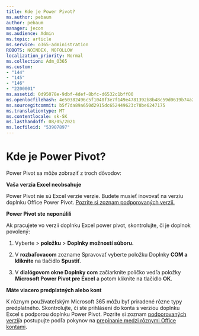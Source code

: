 ```yaml
---
title: Kde je Power Pivot?
ms.author: pebaum
author: pebaum
manager: jecon
ms.audience: Admin
ms.topic: article
ms.service: o365-administration
ROBOTS: NOINDEX, NOFOLLOW
localization_priority: Normal
ms.collection: Adm_O365
ms.custom:
- "144"
- "145"
- "146"
- "2200001"
ms.assetid: 0d95078e-9dbf-4def-8bfc-d6532c1bff00
ms.openlocfilehash: 4e50382496c5f1040f3e7f149e4781392b8b48c59d0619b74a20ea324ebc8995
ms.sourcegitcommit: b5f7da89a650d2915dc652449623c78be6247175
ms.translationtype: MT
ms.contentlocale: sk-SK
ms.lasthandoff: 08/05/2021
ms.locfileid: "53907897"
---
```

# <a name="where-is-power-pivot"></a>Kde je Power Pivot?

Power Pivot sa môže zobraziť z troch dôvodov:
  
**Vaša verzia Excel neobsahuje**
  
Power Pivot nie sú Excel verzie verzie. Budete musieť inovovať na verziu doplnku Office Power Pivot. [Pozrite si zoznam podporovaných verzií.](https://support.office.com/article/aa64e217-4b6e-410b-8337-20b87e1c2a4b.aspx)
  
**Power Pivot ste neponúlili**
  
Ak pracujete vo verzii doplnku Excel power pivot, skontrolujte, či je doplnok povolený:
  
1. Vyberte  \> **položku** \> **Doplnky možností súboru.**

2. V **rozbaľovacom** zozname Spravovať vyberte položku Doplnky **COM a kliknite** na tlačidlo **Spustiť**.

3. V **dialógovom okne Doplnky com** začiarknite políčko vedľa položky **Microsoft Power Pivot pre Excel** a potom kliknite na tlačidlo **OK**.

**Máte viacero predplatných alebo kont**
  
K rôznym používateľským Microsoft 365 môžu byť priradené rôzne typy predplatného. Skontrolujte, či ste prihlásení do konta s verziou doplnku Excel s podporou doplnku Power Pivot. Pozrite si zoznam [podporovaných verzií](https://support.office.com/article/aa64e217-4b6e-410b-8337-20b87e1c2a4b.aspx)a postupujte podľa pokynov na [prepínanie medzi rôznymi Office kontami](https://support.office.com/article/b9582171-fd1f-4284-9846-bdd72bb28426.aspx#BKMK_WebSwitchAccounts).
